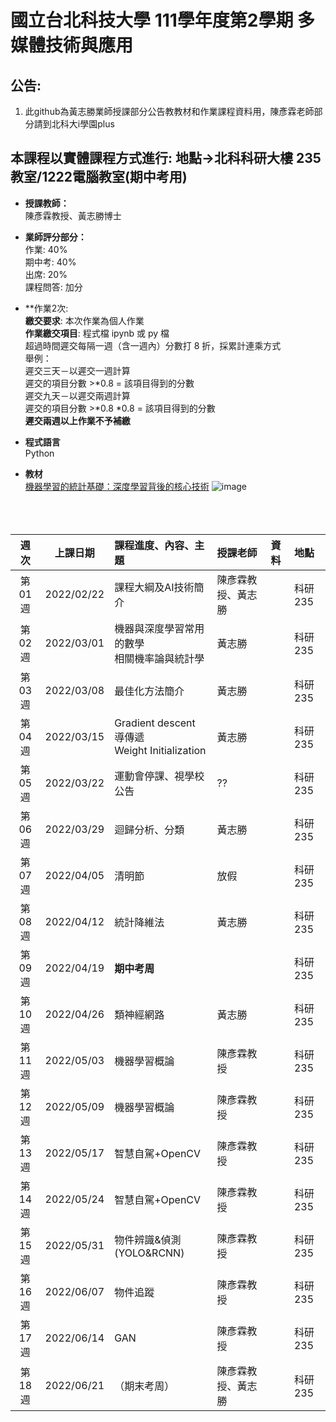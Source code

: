 # 國立台北科技大學 111學年度第2學期 多媒體技術與應用
## 公告:<br>  
1. 此github為黃志勝業師授課部分公告教教材和作業課程資料用，陳彥霖老師部分請到北科大i學園plus<br>  

## 本課程以實體課程方式進行: 地點→北科科研大樓 235教室/1222電腦教室(期中考用) 

* **授課教師：** <br>
陳彥霖教授、黃志勝博士 <br>

* **業師評分部分：** <br>
作業: 40% <br>
期中考: 40% <br>
出席: 20% <br>
課程問答: 加分<br>

* **作業2次:  <br>
**繳交要求**: 本次作業為個人作業<br>
**作業繳交項目**: 程式檔 ipynb 或 py 檔 <br>
超過時間遲交每隔一週（含一週內）分數打 8 折，採累計連乘方式  <br>
舉例：<br>
遲交三天－以遲交一週計算<br>
遲交的項目分數 >*0.8 = 該項目得到的分數<br>
遲交九天－以遲交兩週計算<br>
遲交的項目分數 >*0.8 *0.8 = 該項目得到的分數<br>
**遲交兩週以上作業不予補繳**

* **程式語言** <br>
Python

* **教材** <br>
[機器學習的統計基礎：深度學習背後的核心技術](https://www.flag.com.tw/books/product/F1319)
![image](https://user-images.githubusercontent.com/25295252/154414691-323e68f1-e029-42a4-88ac-c53e4763a328.png)
<br><br><br><br>


 |週次|上課日期|課程進度、內容、主題|授課老師|資料| 地點 |
 |:---:|:---:|:---|:---|:---|:---|
 |第01週|2022/02/22 | 課程大綱及AI技術簡介| 陳彥霖教授、黃志勝 || 科研235|
 |第02週|2022/03/01 | 機器與深度學習常用的數學 <br> 相關機率論與統計學 | 黃志勝  |  | 科研235|
 |第03週|2022/03/08 | 最佳化方法簡介  | 黃志勝   |  | 科研235|
 |第04週|2022/03/15 | Gradient descent <br> 導傳遞 <br> Weight Initialization <br> 	| 黃志勝 |  |科研235|
 |第05週|2022/03/22| 運動會停課、視學校公告 | ?? |  |科研235|
 |第06週|2022/03/29 | 迴歸分析、分類	 | 黃志勝 | |科研235|
 |第07週|2022/04/05| 清明節 | 放假 | |科研235|
 |第08週|2022/04/12 |統計降維法 | 黃志勝 | |科研235|
 |第09週|2022/04/19 | **期中考周**|  |  |科研235|
 |第10週|2022/04/26 | 類神經網路| 黃志勝 | |科研235|
 |第11週|2022/05/03 |  機器學習概論| 陳彥霖教授 |  |科研235|
 |第12週|2022/05/09 | 機器學習概論| 陳彥霖教授 |  |科研235|
 |第13週|2022/05/17 | 智慧自駕+OpenCV| 陳彥霖教授 |  |科研235|
 |第14週|2022/05/24 | 智慧自駕+OpenCV| 陳彥霖教授 |  |科研235|
 |第15週|2022/05/31 | 物件辨識&偵測(YOLO&RCNN)| 陳彥霖教授 |  |科研235|
 |第16週|2022/06/07 | 物件追蹤| 陳彥霖教授 |  |科研235|
 |第17週|2022/06/14 | GAN | 陳彥霖教授 |  |科研235|
 |第18週|2022/06/21 | （期末考周）| 陳彥霖教授、黃志勝 |  |科研235|




